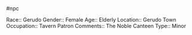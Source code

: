 #npc 

Race:: Gerudo
Gender:: Female
Age:: Elderly
Location:: Gerudo Town
Occupation:: Tavern Patron
Comments:: The Noble Canteen
Type:: Minor
